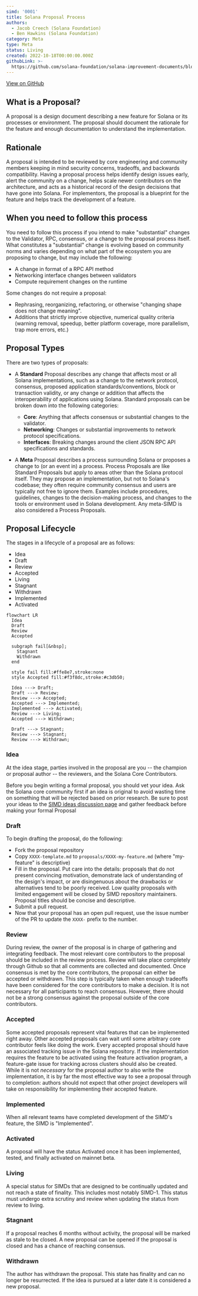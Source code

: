 ```yaml
---
simd: '0001'
title: Solana Proposal Process
authors:
  - Jacob Creech (Solana Foundation)
  - Ben Hawkins (Solana Foundation)
category: Meta
type: Meta
status: Living
created: 2022-10-18T00:00:00.000Z
githubLink: >-
  https://github.com/solana-foundation/solana-improvement-documents/blob/main/proposals/0001-simd-process.md
---
```

[View on GitHub](https://github.com/solana-foundation/solana-improvement-documents/blob/main/proposals/0001-simd-process.md)


## What is a Proposal?

A proposal is a design document describing a new feature for Solana or its
processes or environment. The proposal should document the rationale for the
feature and enough documentation to understand the implementation.

## Rationale

A proposal is intended to be reviewed by core engineering and community members
keeping in mind security concerns, tradeoffs, and backwards compatibility.
Having a proposal process helps identify design issues early, alert the
community on a change, helps scale newer contributors on the architecture, and
acts as a historical record of the design decisions that have gone into Solana.
For implementors, the proposal is a blueprint for the feature and helps track
the development of a feature.

## When you need to follow this process

You need to follow this process if you intend to make "substantial" changes to
the Validator, RPC, consensus, or a change to the proposal process itself. What
constitutes a "substantial" change is evolving based on community norms and
varies depending on what part of the ecosystem you are proposing to change, but
may include the following:

- A change in format of a RPC API method
- Networking interface changes between validators
- Compute requirement changes on the runtime

Some changes do not require a proposal:

- Rephrasing, reorganizing, refactoring, or otherwise "changing shape does not
change meaning".
- Additions that strictly improve objective, numerical quality criteria
(warning removal, speedup, better platform coverage, more parallelism, trap
more errors, etc.)

## Proposal Types

There are two types of proposals:

- A **Standard** Proposal describes any change that affects most or all Solana
implementations, such as a change to the network protocol, consensus, proposed
application standards/conventions, block or transaction validity, or any change
or addition that affects the interoperability of applications using Solana.
Standard proposals can be broken down into the following categories:

  - **Core**: Anything that affects consensus or substantial changes to the
validator.
  - **Networking**: Changes or substantial improvements to network protocol
specifications.
  - **Interfaces**: Breaking changes around the client JSON RPC API
specifications and standards.

- A **Meta** Proposal describes a process surrounding Solana or proposes a
change to (or an event in) a process. Process Proposals are like Standard
Proposals but apply to areas other than the Solana protocol itself. They may
propose an implementation, but not to Solana's codebase; they often require
community consensus and users are typically not free to ignore them. Examples
include procedures, guidelines, changes to the decision-making process, and
changes to the tools or environment used in Solana development. Any meta-SIMD is
also considered a Process Proposals.

## Proposal Lifecycle

The stages in a lifecycle of a proposal are as follows:

- Idea
- Draft
- Review
- Accepted
- Living
- Stagnant
- Withdrawn
- Implemented
- Activated

```mermaid
flowchart LR
  Idea
  Draft
  Review
  Accepted

  subgraph fail[&nbsp];
    Stagnant
    Withdrawn
  end

  style fail fill:#ffe8e7,stroke:none
  style Accepted fill:#f3f8dc,stroke:#c3db50;

  Idea ---> Draft;
  Draft ---> Review;
  Review ---> Accepted;
  Accepted ---> Implemented;
  Implemented ---> Activated;
  Review ---> Living;
  Accepted ---> Withdrawn;

  Draft ---> Stagnant;
  Review ---> Stagnant;
  Review ---> Withdrawn;
```

### Idea

At the idea stage, parties involved in the proposal are you -- the champion or
proposal author -- the reviewers, and the Solana Core Contributors.

Before you begin writing a formal proposal, you should vet your idea. Ask the
Solana core community first if an idea is original to avoid wasting time on
something that will be rejected based on prior research. Be sure to post your
ideas to the 
[SIMD ideas discussion page](https://github.com/solana-foundation/solana-improvement-documents/discussions/categories/ideas)
and gather feedback before making your formal Proposal

### Draft

To begin drafting the proposal, do the following:

- Fork the proposal repository
- Copy `XXXX-template.md` to `proposals/XXXX-my-feature.md` (where "my-feature"
is descriptive)
- Fill in the proposal. Put care into the details: proposals that do not
present convincing motivation, demonstrate lack of understanding of the
design's impact, or are disingenuous about the drawbacks or alternatives tend
to be poorly received. Low quality proposals with limited engagement will be 
closed by SIMD repository maintainers. Proposal titles should be concise and
descriptive.
- Submit a pull request.
- Now that your proposal has an open pull request, use the issue number of the
PR to update the `XXXX-` prefix to the number.

### Review

During review, the owner of the proposal is in charge of gathering and
integrating feedback. The most relevant core contributors to the proposal
should be included in the review process. Review will take place completely
through Github so that all comments are collected and documented. Once
consensus is met by the core contributors, the proposal can either be accepted
or withdrawn. This step is typically taken when enough tradeoffs have been
considered for the core contributors to make a decision. It is not necessary
for all participants to reach consensus. However, there should not be a strong
consensus against the proposal outside of the core contributors.

### Accepted

Some accepted proposals represent vital features that can be implemented right
away. Other accepted proposals can wait until some arbitrary core contributor
feels like doing the work. Every accepted proposal should have an associated
tracking issue in the Solana repository. If the implementation requires the
feature to be activated using the feature activation program, a feature-gate
issue for tracking across clusters should also be created. While it is not
*necessary* for the proposal author to also write the implementation, it is by
far the most effective way to see a proposal through to completion: authors
should not expect that other project developers will take on responsibility for
implementing their accepted feature.

### Implemented

When all relevant teams have completed development of the SIMD's feature, the 
SIMD is "Implemented".

### Activated

A proposal will have the status Activated once it has been implemented,
tested, and finally activated on mainnet beta. 

### Living

A special status for SIMDs that are designed to be continually updated and not
reach a state of finality. This includes most notably SIMD-1. This status must
undergo extra scrutiny and review when updating the status from review to
living.

### Stagnant

If a proposal reaches 6 months without activity, the proposal will be
marked as stale to be closed. A new proposal can be opened if the proposal is
closed and has a chance of reaching consensus.

### Withdrawn

The author has withdrawn the proposal. This state has finality and can no
longer be resurrected. If the idea is pursued at a later date it is considered
a new proposal.

